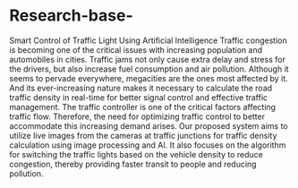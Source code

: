 # Research-base-
Smart Control of Traffic Light Using Artificial Intelligence
Traffic congestion is becoming one of the critical issues with increasing population and automobiles in cities. Traffic jams not only cause extra delay and stress for the drivers, but also increase fuel consumption and air pollution. Although it seems to pervade everywhere, megacities are the ones most affected by it. And its ever-increasing nature makes it necessary to calculate the road traffic density in real-time for better signal control and effective traffic management. The traffic controller is one of the critical factors affecting traffic flow. Therefore, the need for optimizing traffic control to better accommodate this increasing demand arises. Our proposed system aims to utilize live images from the cameras at traffic junctions for traffic density calculation using image processing and AI. It also focuses on the algorithm for switching the traffic lights based on the vehicle density to reduce congestion, thereby providing faster transit to people and reducing pollution.

